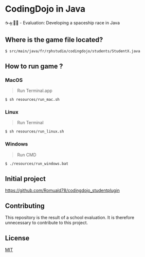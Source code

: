 # CodingDojo in Java

☕️🛸🏊‍♂️ - Evaluation: Developing a spaceship race in Java

## Where is the game file located?

```bash
$ src/main/java/fr/rphstudio/codingdojo/students/StudentX.java
```

## How to run game ?
### MacOS

> Run Terminal.app
```sh
$ sh resources/run_mac.sh
```

### Linux

> Run Terminal
```sh
$ sh resources/run_linux.sh
```

### Windows

> Run CMD
```bash
$ ./resources/run_windows.bat
```

## Initial project
https://github.com/Romuald78/codingdojo_studentplugin

## Contributing
This repository is the result of a school evaluation. It is therefore unnecessary to contribute to this project.

## License
[MIT](https://choosealicense.com/licenses/mit/)
